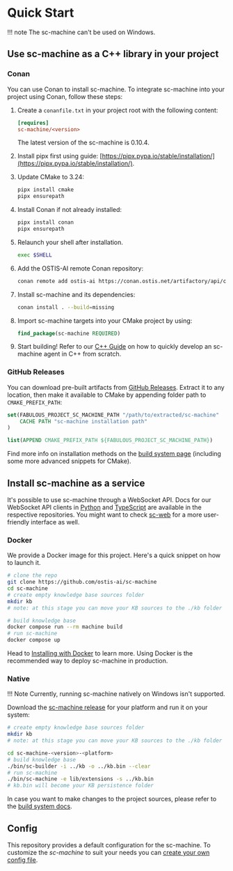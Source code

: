 # Quick Start

!!! note
    The sc-machine can't be used on Windows.

## Use sc-machine as a C++ library in your project

### Conan

You can use Conan to install sc-machine. To integrate sc-machine into your project using Conan, follow these steps:

1. Create a `conanfile.txt` in your project root with the following content:

    ```ini
    [requires]
    sc-machine/<version>
    ```

    The latest version of the sc-machine is 0.10.4.

2. Install pipx first using guide: [https://pipx.pypa.io/stable/installation/](https://pipx.pypa.io/stable/installation/).

3. Update CMake to 3.24:

    ```sh
    pipx install cmake
    pipx ensurepath
    ```

4. Install Conan if not already installed:

    ```sh
    pipx install conan
    pipx ensurepath
    ```

5. Relaunch your shell after installation.

    ```sh
    exec $SHELL
    ```

6. Add the OSTIS-AI remote Conan repository:

    ```sh
    conan remote add ostis-ai https://conan.ostis.net/artifactory/api/conan/ostis-ai-library
    ```

7. Install sc-machine and its dependencies:

    ```sh
    conan install . --build=missing
    ```

8. Import sc-machine targets into your CMake project by using:

    ```cmake
    find_package(sc-machine REQUIRED)
    ```

9. Start building! Refer to our [C++ Guide](sc-memory/api/cpp/guides/simple_guide_for_implementing_agent.md) on how to quickly develop an sc-machine agent in C++ from scratch.

### GitHub Releases

You can download pre-built artifacts from [GitHub Releases](https://github.com/ostis-ai/sc-machine/releases). Extract it to any location, then make it available to CMake by appending folder path to `CMAKE_PREFIX_PATH`:

```cmake
set(FABULOUS_PROJECT_SC_MACHINE_PATH "/path/to/extracted/sc-machine" 
    CACHE PATH "sc-machine installation path"
)

list(APPEND CMAKE_PREFIX_PATH ${FABULOUS_PROJECT_SC_MACHINE_PATH})
```

Find more info on installation methods on the [build system page](build/build_system.md) (including some more advanced snippets for CMake).

## Install sc-machine as a service

It's possible to use sc-machine through a WebSocket API. Docs for our WebSocket API clients in [Python](https://github.com/ostis-ai/py-sc-client) and [TypeScript](https://github.com/ostis-ai/ts-sc-client) are available in the respective repositories. You might want to check [sc-web](https://github.com/ostis-ai/sc-web) for a more user-friendly interface as well.

### Docker

We provide a Docker image for this project. Here's a quick snippet on how to launch it.

```sh
# clone the repo
git clone https://github.com/ostis-ai/sc-machine
cd sc-machine
# create empty knowledge base sources folder
mkdir kb
# note: at this stage you can move your KB sources to the ./kb folder

# build knowledge base
docker compose run --rm machine build
# run sc-machine
docker compose up
```
  
Head to [Installing with Docker](https://ostis-ai.github.io/sc-machine/docker) to learn more. Using Docker is the recommended way to deploy sc-machine in production.

### Native

!!! Note
    Currently, running sc-machine natively on Windows isn't supported.

Download the [sc-machine release](https://github.com/ostis-ai/sc-machine/releases) for your platform and run it on your system:

```sh
# create empty knowledge base sources folder
mkdir kb
# note: at this stage you can move your KB sources to the ./kb folder

cd sc-machine-<version>-<platform>
# build knowledge base
./bin/sc-builder -i ../kb -o ../kb.bin --clear
# run sc-machine
./bin/sc-machine -e lib/extensions -s ../kb.bin 
# kb.bin will become your KB persistence folder
```

In case you want to make changes to the project sources, please refer to the [build system docs](build/build_system.md).

## Config

This repository provides a default configuration for the sc-machine. To customize the _sc-machine_ to suit your needs you can [create your own config file](build/config.md).
